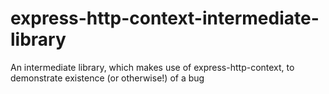 # express-http-context-intermediate-library
An intermediate library, which makes use of express-http-context, to demonstrate existence (or otherwise!) of a bug
